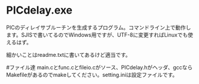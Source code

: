 # PICdelay.exe
PICのディレイサブルーチンを生成するプログラム。コマンドライン上で動作します。SJISで書いてるのでWindows用ですが、UTF-8に変更すればLinuxでも使えるはず。

細かいことはreadme.txtに書いてあるけど適当です。

#ファイル達
main.cとfunc.cとfileio.cがソース、PICdelay.hがヘッダ、gccならMakefileがあるのでmakeしてください。setting.iniは設定ファイルです。
